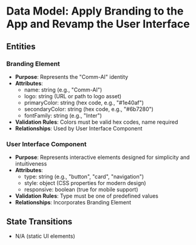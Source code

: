 # Data Model: Apply Branding to the App and Revamp the User Interface

## Entities

### Branding Element

- **Purpose**: Represents the "Comm-AI" identity
- **Attributes**:
  - name: string (e.g., "Comm-AI")
  - logo: string (URL or path to logo asset)
  - primaryColor: string (hex code, e.g., "#1e40af")
  - secondaryColor: string (hex code, e.g., "#6b7280")
  - fontFamily: string (e.g., "Inter")
- **Validation Rules**: Colors must be valid hex codes, name required
- **Relationships**: Used by User Interface Component

### User Interface Component

- **Purpose**: Represents interactive elements designed for simplicity and intuitiveness
- **Attributes**:
  - type: string (e.g., "button", "card", "navigation")
  - style: object (CSS properties for modern design)
  - responsive: boolean (true for mobile support)
- **Validation Rules**: Type must be one of predefined values
- **Relationships**: Incorporates Branding Element

## State Transitions

- N/A (static UI elements)

